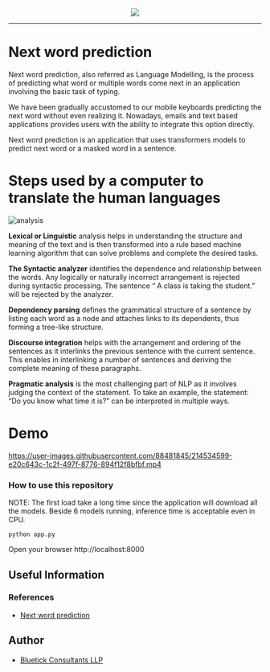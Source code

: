 <div align="center">
  <img src="https://user-images.githubusercontent.com/88481845/214543217-39d81c29-66fe-465f-ad4b-a9404e97b5e5.jpg">
</div>

<hr>

# Next word prediction

Next word prediction, also referred as Language Modelling, is the process of predicting what word or multiple words come next in an application involving the basic task of typing. 

We have been gradually accustomed to our mobile keyboards predicting the next word without even realizing it. Nowadays, emails and text based applications provides users with the ability to integrate this option directly.

Next word prediction is an application that uses transformers models to predict next word or a masked word in a sentence.

# Steps used by a computer to translate the human languages

![analysis](https://user-images.githubusercontent.com/88481845/214537024-7e9f3c57-9ddd-4d53-aa10-22ccc0a893cc.jpg)


**Lexical or Linguistic** analysis helps in understanding the structure and meaning of the text and is then transformed into a rule based machine learning algorithm that can solve problems and complete the desired tasks.

**The Syntactic analyzer** identifies the dependence and relationship between the words. Any logically or naturally incorrect arrangement is rejected during syntactic processing. The sentence “ A class is taking the student.” will be rejected by the analyzer.

**Dependency parsing** defines the grammatical structure of a sentence by listing each word as a node and attaches links to its dependents, thus forming a tree-like structure.

**Discourse integration** helps with the arrangement and ordering of the sentences as it interlinks the previous sentence with the current sentence. This enables in interlinking a number of sentences and deriving the complete meaning of these paragraphs.

**Pragmatic analysis** is the most challenging part of NLP as it involves judging the context of the statement. To take an example, the statement: “Do you know what time it is?” can be interpreted in multiple ways. 

# Demo

https://user-images.githubusercontent.com/88481845/214534599-e20c643c-1c2f-497f-8776-894f12f8bfbf.mp4

### How to use this repository

NOTE: The first load take a long time since the application will download all the models. Beside 6 models running, inference time is acceptable even in CPU.

```
python app.py
```

Open your browser http://localhost:8000


## Useful Information

### References
- [Next word prediction](https://www.bluetickconsultants.com/next-word-prediction.html)

## Author

- [Bluetick Consultants LLP](https://www.bluetickconsultants.com/)




